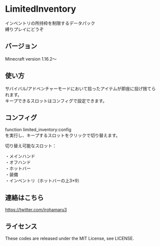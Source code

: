 # LimitedInventory
インベントリの所持枠を制限するデータパック  
縛りプレイにどうぞ

## バージョン
Minecraft version 1.16.2～

## 使い方
サバイバル/アドベンチャーモードにおいて拾ったアイテムが即座に投げ捨てられます。    
キープできるスロットはコンフィグで設定できます。

## コンフィグ
function limited_inventory:config    
を実行し、キープするスロットをクリックで切り替えます。

切り替え可能なスロット：

・メインハンド    
・オフハンド    
・ホットバー    
・装備    
・インベントリ（ホットバーの上3×9）    

## 連絡はこちら
https://twitter.com/irohamaru3
## ライセンス
These codes are released under the MIT License, see LICENSE.
